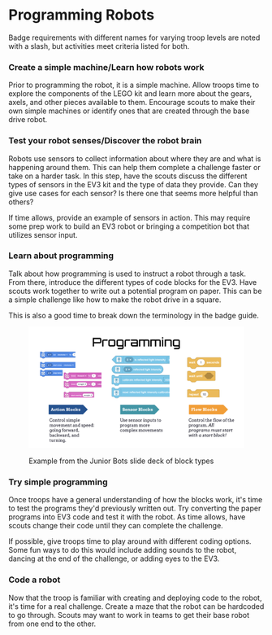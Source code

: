 # Programming Robots

Badge requirements with different names for varying troop levels are noted with a slash, but activities meet criteria listed for both.

### Create a simple machine/Learn how robots work

Prior to programming the robot, it is a simple machine. Allow troops time to explore the components of the LEGO kit and learn more about the gears, axels, and other pieces available to them. Encourage scouts to make their own simple machines or identify ones that are created through the base drive robot.

### Test your robot senses/Discover the robot brain

Robots use sensors to collect information about where they are and what is happening around them. This can help them complete a challenge faster or take on a harder task. In this step, have  the scouts discuss the different types of sensors in the EV3 kit and the type of data they provide. Can they give use cases for each sensor? Is there one that seems more helpful than others?

If time allows, provide an example of sensors in action. This may require some prep work to build an EV3 robot or bringing a competition bot that utilizes sensor input.

### Learn about programming

Talk about how programming is used to instruct a robot through a task. From there, introduce the different types of code blocks for the EV3. Have scouts work together to write out a potential program on paper. This can be a simple challenge like how to make the robot drive in a square.

This is also a good time to break down the terminology in the badge guide.

<figure><img src="../../.gitbook/assets/Screenshot 2024-01-06 at 4.27.39 PM.png" alt="" width="563"><figcaption><p>Example from the Junior Bots slide deck of block types</p></figcaption></figure>

### Try simple programming

Once troops have a general understanding of how the blocks work, it's time to test the programs they'd previously written out. Try converting the paper programs into EV3 code and test it with the robot. As time allows, have scouts change their code until they can complete the challenge.&#x20;

If possible, give troops time to play around with different coding options. Some fun ways to do this would include adding sounds to the robot, dancing at the end of the challenge, or adding eyes to the EV3.

### Code a robot

Now that the troop is familiar with creating and deploying code to the robot, it's time for a real challenge. Create a maze that the robot can be hardcoded to go through. Scouts may want to work in teams to get their base robot from one end to the other.

